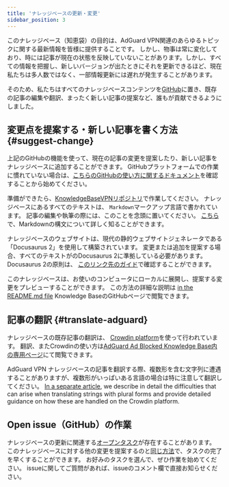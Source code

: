 ```yaml
---
title: 'ナレッジベースの更新・変更'
sidebar_position: 3
---
```


このナレッジベース（知恵袋）の目的は、AdGuard VPN関連のあらゆるトピックに関する最新情報を皆様に提供することです。 しかし、物事は常に変化しており、時には記事が現在の状態を反映していないことがあります。しかし、すべての情報を把握し、新しいバージョンが出たときにそれを更新できるほど、現在私たちは多人数ではなく、一部情報更新には遅れが発生することがあります。

そのため、私たちはすべてのナレッジベースコンテンツを[GitHub](https://github.com/AdguardTeam/KnowledgeBaseVPN)に置き、既存の記事の編集や翻訳、まったく新しい記事の提案など、誰もが貢献できるようにしました。

## 変更点を提案する・新しい記事を書く方法 {#suggest-change}

上記のGitHubの機能を使って、現在の記事の変更を提案したり、新しい記事をナレッジベースに追加することができます。 GitHubプラットフォームでの作業に慣れていない場合は、[こちらのGitHubの使い方に関するドキュメント](https://docs.github.com/ja)を確認することから始めてください。

準備ができたら、[KnowledgeBaseVPNリポジトリ](https://github.com/AdguardTeam/KnowledgeBaseVPN)で作業してください。 ナレッジベースにあるすべてのテキストは、 `Markdown`マークアップ言語で書かれています。 記事の編集や執筆の際には、このことを念頭に置いてください。 [こちら](https://docs.github.com/en/get-started/writing-on-github/getting-started-with-writing-and-formatting-on-github/basic-writing-and-formatting-syntax)で、Markdownの構文について詳しく知ることができます。

ナレッジベースのウェブサイトは、現代の静的ウェブサイトジェネレータである「Docusaurus 2」を使用して構築されています。 変更または追加を提案する場合、すべてのテキストがのDocusaurus 2に準拠している必要があります。 Docusaurus 2の原則は、 [このリンク先のガイド](https://docusaurus.io/docs/category/guides)で確認することができます。

このナレッジベースは、お使いのコンピュータにローカルに展開し、提案する変更をプレビューすることができます。 この方法の詳細な説明は [in the README.md file](https://github.com/AdguardTeam/KnowledgeBaseVPN/blob/main/README) Knowledge BaseのGitHubページで閲覧できます。

## 記事の翻訳 {#translate-adguard}

ナレッジベースの既存記事の翻訳は、 [Crowdin platform](https://crowdin.com/project/adguard-vpn-knowledge-base)を使って行われています。 翻訳、またCrowdinの使い方は[AdGuard Ad Blocked Knowledge Base内の専用ページ](https://adguard.com/kb/miscellaneous/contribute/translate/program/)にて閲覧できます。

AdGuard VPN ナレッジベースの記事を翻訳する際、複数形を含む文字列に遭遇することがありますが、複数形がいっぱいある言語の場合は特に注意して翻訳してください。 [In a separate article](https://adguard.com/kb/miscellaneous/contribute/translate/plural-forms/), we describe in detail the difficulties that can arise when translating strings with plural forms and provide detailed guidance on how these are handled on the Crowdin platform.

## Open issue（GitHub）の作業

ナレッジベースの更新に関連する[オープンタスク](https://github.com/AdguardTeam/KnowledgeBaseVPN/issues/)が存在することがあります。 このナレッジベースに対する他の変更を提案するのと[同じ方法](#suggest-change)で、タスクの完了を早くすることができます。 お好みのタスクを選んで、ぜひ作業を始めてください。 issueに関してご質問があれば、issueのコメント欄で直接お知らせください。
